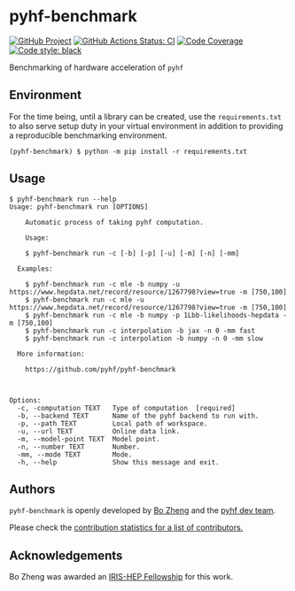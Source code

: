 # pyhf-benchmark

[![GitHub Project](https://img.shields.io/badge/GitHub--blue?style=social&logo=GitHub)](https://github.com/pyhf/pyhf-benchmark)
[![GitHub Actions Status: CI](https://github.com/pyhf/pyhf-benchmark/workflows/CI/badge.svg?branch=master)](https://github.com/pyhf/pyhf-benchmark/actions?query=workflow%3ACI+branch%3Amaster)
[![Code Coverage](https://codecov.io/gh/pyhf/pyhf-benchmark/graph/badge.svg?branch=master)](https://codecov.io/gh/pyhf/pyhf-benchmark?branch=master)
[![Code style: black](https://img.shields.io/badge/code%20style-black-000000.svg)](https://github.com/psf/black)

Benchmarking of hardware acceleration of `pyhf`

## Environment

For the time being, until a library can be created, use the `requirements.txt` to also serve setup duty in your virtual environment in addition to providing a reproducible benchmarking environment.

```
(pyhf-benchmark) $ python -m pip install -r requirements.txt
```

## Usage

```
$ pyhf-benchmark run --help
Usage: pyhf-benchmark run [OPTIONS]

    Automatic process of taking pyhf computation.

    Usage:

    $ pyhf-benchmark run -c [-b] [-p] [-u] [-m] [-n] [-mm]

  Examples:

    $ pyhf-benchmark run -c mle -b numpy -u https://www.hepdata.net/record/resource/1267798?view=true -m [750,100]
    $ pyhf-benchmark run -c mle -u https://www.hepdata.net/record/resource/1267798?view=true -m [750,100]
    $ pyhf-benchmark run -c mle -b numpy -p 1Lbb-likelihoods-hepdata -m [750,100]
    $ pyhf-benchmark run -c interpolation -b jax -n 0 -mm fast
    $ pyhf-benchmark run -c interpolation -b numpy -n 0 -mm slow

  More information:

    https://github.com/pyhf/pyhf-benchmark



Options:
  -c, -computation TEXT   Type of computation  [required]
  -b, --backend TEXT      Name of the pyhf backend to run with.
  -p, --path TEXT         Local path of workspace.
  -u, --url TEXT          Online data link.
  -m, --model-point TEXT  Model point.
  -n, --number TEXT       Number.
  -mm, --mode TEXT        Mode.
  -h, --help              Show this message and exit.
```



## Authors

`pyhf-benchmark` is openly developed by [Bo Zheng](https://iris-hep.org/fellows/BoZheng.html) and the [pyhf dev team](https://scikit-hep.org/pyhf/#authors).

Please check the [contribution statistics for a list of contributors.](https://github.com/pyhf/pyhf-benchmark/graphs/contributors)

## Acknowledgements

Bo Zheng was awarded an [IRIS-HEP Fellowship](https://iris-hep.org/fellows/BoZheng.html) for this work.
